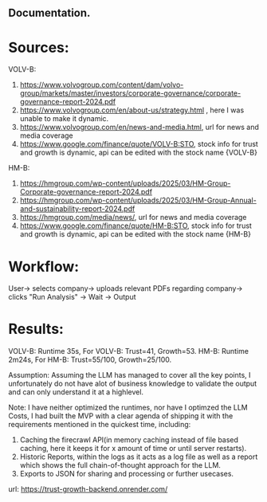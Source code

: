 ## Documentation.

# Sources:
VOLV-B:
1. https://www.volvogroup.com/content/dam/volvo-group/markets/master/investors/corporate-governance/corporate-governance-report-2024.pdf
2. https://www.volvogroup.com/en/about-us/strategy.html , here I was unable to make it dynamic.
3. https://www.volvogroup.com/en/news-and-media.html, url for news and media coverage
4. https://www.google.com/finance/quote/VOLV-B:STO, stock info for trust and growth is dynamic, api can be edited with the stock name {VOLV-B}

HM-B:
1. https://hmgroup.com/wp-content/uploads/2025/03/HM-Group-Corporate-governance-report-2024.pdf
2. https://hmgroup.com/wp-content/uploads/2025/03/HM-Group-Annual-and-sustainability-report-2024.pdf
3. https://hmgroup.com/media/news/, url for news and media coverage
4. https://www.google.com/finance/quote/HM-B:STO, stock info for trust and growth is dynamic, api can be edited with the stock name {HM-B} 

# Workflow:
User-> selects company-> uploads relevant PDFs regarding company-> clicks "Run Analysis" -> Wait -> Output

# Results:
VOLV-B: Runtime 35s, For VOLV-B: Trust=41, Growth=53. 
HM-B: Runtime 2m24s, For HM-B: Trust=55/100, Growth=25/100.

Assumption: Assuming the LLM has managed to cover all the key points, I unfortunately do not have alot of business knowledge to validate the output and can only understand it at a highlevel.


Note: I have neither optimized the runtimes, nor have I optimzed the LLM Costs, I had built the MVP with a clear agenda of shipping it with the requirements mentioned in the quickest time, including:
1. Caching the firecrawl API(in memory caching instead of file based caching, here it keeps it for x amount of time or until server restarts).
2. Historic Reports, within the logs as it acts as a log file as well as a report which shows the full chain-of-thought approach for the LLM.
3. Exports to JSON for sharing and processing or further usecases.

url: https://trust-growth-backend.onrender.com/
